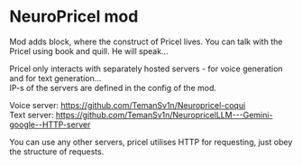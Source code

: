 # NeuroPricel mod
Mod adds block, where the construct of Pricel lives.
You can talk with the Pricel using book and quill. He will speak...

Pricel only interacts with separately hosted servers - for voice generation and for text generation...\
IP-s of the servers are defined in the config of the mod.

Voice server: https://github.com/TemanSv1n/Neuropricel-coqui \
Text server: https://github.com/TemanSv1n/NeuropricelLLM---Gemini-google--HTTP-server

You can use any other servers, pricel utilises HTTP for requesting, just obey the structure of requests.